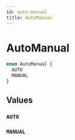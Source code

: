 ```yaml
---
id: auto-manual
title: AutoManual
---
```


 # AutoManual





```graphql
enum AutoManual {
  AUTO
  MANUAL
}
```


## Values

### `AUTO` 




### `MANUAL` 






